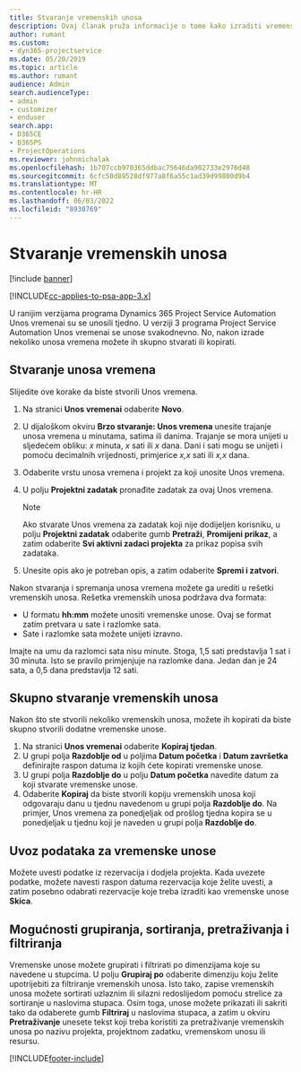 ```yaml
---
title: Stvaranje vremenskih unosa
description: Ovaj članak pruža informacije o tome kako izraditi vremenske unose.
author: rumant
ms.custom:
- dyn365-projectservice
ms.date: 05/20/2019
ms.topic: article
ms.author: rumant
audience: Admin
search.audienceType:
- admin
- customizer
- enduser
search.app:
- D365CE
- D365PS
- ProjectOperations
ms.reviewer: johnmichalak
ms.openlocfilehash: 1b707ccb970365ddbac75646da902733e2976d48
ms.sourcegitcommit: 6cfc50d89528df977a8f6a55c1ad39d99800d9b4
ms.translationtype: MT
ms.contentlocale: hr-HR
ms.lasthandoff: 06/03/2022
ms.locfileid: "8930769"
---
```

# <a name="create-time-entries"></a>Stvaranje vremenskih unosa

[!include [banner](../includes/psa-now-project-operations.md)]

[!INCLUDE[cc-applies-to-psa-app-3.x](../includes/cc-applies-to-psa-app-3x.md)]

U ranijim verzijama programa Dynamics 365 Project Service Automation Unos vremenai su se unosili tjedno. U verziji 3 programa Project Service Automation Unos vremenai se unose svakodnevno. No, nakon izrade nekoliko unosa vremena možete ih skupno stvarati ili kopirati.

## <a name="create-a-time-entry"></a>Stvaranje unosa vremena

Slijedite ove korake da biste stvorili Unos vremena.

1. Na stranici **Unos vremenai** odaberite **Novo**.
2. U dijaloškom okviru **Brzo stvaranje: Unos vremena** unesite trajanje unosa vremena u minutama, satima ili danima. Trajanje se mora unijeti u sljedećem obliku: *x* minuta, *x* sati ili *x* dana. Dani i sati mogu se unijeti i pomoću decimalnih vrijednosti, primjerice *x,x* sati ili *x,x* dana.
3. Odaberite vrstu unosa vremena i projekt za koji unosite Unos vremena.
4. U polju **Projektni zadatak** pronađite zadatak za ovaj Unos vremena.

    > [!NOTE]
    > Ako stvarate Unos vremena za zadatak koji nije dodijeljen korisniku, u polju **Projektni zadatak** odaberite gumb **Pretraži**, **Promijeni prikaz**, a zatim odaberite **Svi aktivni zadaci projekta** za prikaz popisa svih zadataka.

5. Unesite opis ako je potreban opis, a zatim odaberite **Spremi i zatvori**.

Nakon stvaranja i spremanja unosa vremena možete ga urediti u rešetki vremenskih unosa. Rešetka vremenskih unosa podržava dva formata:

- U formatu **hh:mm** možete unositi vremenske unose. Ovaj se format zatim pretvara u sate i razlomke sata.
- Sate i razlomke sata možete unijeti izravno.

Imajte na umu da razlomci sata nisu minute. Stoga, 1,5 sati predstavlja 1 sat i 30 minuta. Isto se pravilo primjenjuje na razlomke dana. Jedan dan je 24 sata, a 0,5 dana predstavlja 12 sati.

## <a name="bulk-create-time-entries"></a>Skupno stvaranje vremenskih unosa

Nakon što ste stvorili nekoliko vremenskih unosa, možete ih kopirati da biste skupno stvorili dodatne vremenske unose.

1. Na stranici **Unos vremenai** odaberite **Kopiraj tjedan**.
2. U grupi polja **Razdoblje od** u poljima **Datum početka** i **Datum završetka** definirajte raspon datuma iz kojih ćete kopirati vremenske unose.
3. U grupi polja **Razdoblje do** u polju **Datum početka** navedite datum za koji stvarate vremenske unose.
4. Odaberite **Kopiraj** da biste stvorili kopiju vremenskih unosa koji odgovaraju danu u tjednu navedenom u grupi polja **Razdoblje do**. Na primjer, Unos vremena za ponedjeljak od prošlog tjedna kopira se u ponedjeljak u tjednu koji je naveden u grupi polja **Razdoblje do**.

## <a name="import-data-for-time-entries"></a>Uvoz podataka za vremenske unose

Možete uvesti podatke iz rezervacija i dodjela projekta. Kada uvezete podatke, možete navesti raspon datuma rezervacija koje želite uvesti, a zatim posebno odabrati rezervacije koje treba izraditi kao vremenske unose **Skica**.

## <a name="group-by-sort-search-and-filter-capabilities"></a>Mogućnosti grupiranja, sortiranja, pretraživanja i filtriranja

Vremenske unose možete grupirati i filtrirati po dimenzijama koje su navedene u stupcima. U polju **Grupiraj po** odaberite dimenziju koju želite upotrijebiti za filtriranje vremenskih unosa. Isto tako, zapise vremenskih unosa možete sortirati uzlaznim ili silazni redoslijedom pomoću strelice za sortiranje u naslovima stupaca. Osim toga, unose možete prikazati ili sakriti tako da odaberete gumb **Filtriraj** u naslovima stupaca, a zatim u okviru **Pretraživanje** unesete tekst koji treba koristiti za pretraživanje vremenskih unosa po nazivu projekta, projektnom zadatku, vremenskom unosu ili resursu.


[!INCLUDE[footer-include](../includes/footer-banner.md)]
